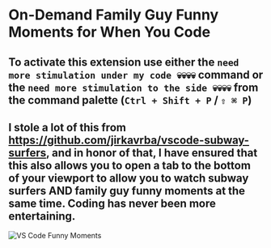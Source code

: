 # On-Demand Family Guy Funny Moments for When You Code

## To activate this extension use either the `need more stimulation under my code 💀💀💀💀` command or the `need more stimulation to the side 💀💀💀💀` from the command palette (`Ctrl + Shift + P` / `⇧ ⌘ P`)

## I stole a lot of this from https://github.com/jirkavrba/vscode-subway-surfers, and in honor of that, I have ensured that this also allows you to open a tab to the bottom of your viewport to allow you to watch subway surfers AND family guy funny moments at the same time. Coding has never been more entertaining.

![VS Code Funny Moments](https://imgur.com/RDQmCl2.png)

